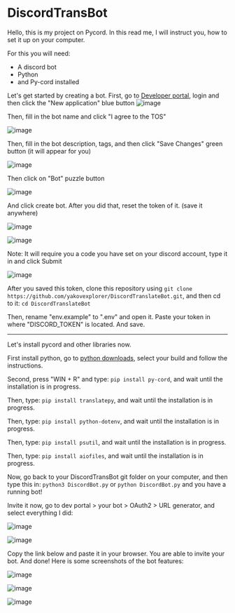 # DiscordTransBot

Hello, this is my project on Pycord. In this read me, I will instruct you, how to set it up on your computer.

For this you will need:

- A discord bot
- Python
- and Py-cord installed

Let's get started by creating a bot.
First, go to [Developer portal](https://discord.com/developers/applications), login and then click the "New application" blue button
![image](https://github.com/yakovexplorer/DiscordTransBot/assets/130591120/6efc3a3a-6610-40e4-a309-9b63cbdfb9f2)

Then, fill in the bot name and click "I agree to the TOS"

![image](https://github.com/yakovexplorer/DiscordTransBot/assets/130591120/0c739128-a584-410c-9f27-a16008d7a156)

Then, fill in the bot description, tags, and then click "Save Changes" green button (it will appear for you)

![image](https://github.com/yakovexplorer/DiscordTransBot/assets/130591120/b5687685-9fa9-456d-9561-204c0a8bfd9d)

Then click on "Bot" puzzle button

![image](https://github.com/yakovexplorer/DiscordTransBot/assets/130591120/e3ae443f-c6e0-48b9-9686-330cad0dd078)

And click create bot. After you did that, reset the token of it. (save it anywhere)

![image](https://github.com/yakovexplorer/DiscordTransBot/assets/130591120/5c2425e9-61e8-48c7-9abb-616f098d5f7a)

![image](https://github.com/yakovexplorer/DiscordTransBot/assets/130591120/f2ac7128-7c4e-478f-9edb-eb50c90aed0a)

Note: It will require you a code you have set on your discord account, type it in and click Submit

![image](https://github.com/yakovexplorer/DiscordTransBot/assets/130591120/21f10a23-26ab-4760-a183-b1f6e9c6e106)

After you saved this token, clone this repository using `git clone https://github.com/yakovexplorer/DiscordTranslateBot.git`, and then cd to it: `cd DiscordTranslateBot`

Then, rename "env.example" to ".env" and open it. Paste your token in where "DISCORD_TOKEN" is located. And save.

------------------------------------------------

Let's install pycord and other libraries now. 

First install python, go to [python downloads](https://www.python.org/downloads/), select your build and follow the instructions.

Second, press "WIN + R" and type: `pip install py-cord`, and wait until the installation is in progress.

Then, type: `pip install translatepy`, and wait until the installation is in progress.

Then, type: `pip install python-dotenv`, and wait until the installation is in progress.

Then, type: `pip install psutil`, and wait until the installation is in progress.

Then, type: `pip install aiofiles`, and wait until the installation is in progress.

Now, go back to your DiscordTransBot git folder on your computer, and then type this in: `python3 DiscordBot.py` or  `python DiscordBot.py` and you have a running bot!

Invite it now, go to dev portal > your bot > OAuth2 > URL generator, and select everything I did:

![image](https://github.com/yakovexplorer/DiscordTransBot/assets/130591120/97098c81-f07a-4b16-adae-b3e19b156ed9)

![image](https://github.com/yakovexplorer/DiscordTransBot/assets/130591120/b38b9fa5-35c6-459f-b1b6-5ad2c303cb93)

Copy the link below and paste it in your browser. You are able to invite your bot. And done! Here is some screenshots of the bot features:

![image](https://github.com/yakovexplorer/DiscordTransBot/assets/130591120/654f4ea9-62ac-4f08-bb39-d3a56bb18caa)

![image](https://github.com/yakovexplorer/DiscordTransBot/assets/130591120/1a1b3423-5dda-4dd1-9f3d-188033365043)

![image](https://github.com/yakovexplorer/DiscordTransBot/assets/130591120/9a4b2a2f-2afa-49cc-9df6-a2c330e758cc)
